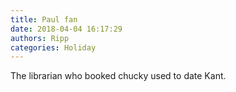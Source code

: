 ```yaml
---
title: Paul fan
date: 2018-04-04 16:17:29
authors: Ripp
categories: Holiday
---
```


 The librarian who booked chucky used to date Kant.